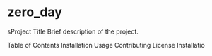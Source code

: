 # zero_day
sProject Title
Brief description of the project.

Table of Contents
Installation
Usage
Contributing
License
Installatio

